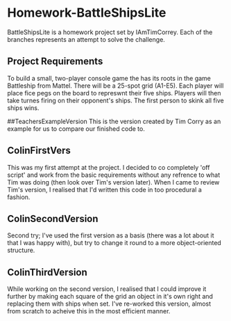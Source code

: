 # Homework-BattleShipsLite
BattleShipsLite is a homework project set by IAmTimCorrey. Each of the branches represents an attempt to solve the challenge.

## Project Requirements
To build a small, two-player console game the has its roots in the game Battleship from Mattel. There will be a 25-spot grid (A1-E5). Each player will place fice pegs on the board to represwnt their five ships. Players will then take turnes firing on their opponent's ships. The first person to skink all five ships wins.

##TeachersExampleVersion
This is the version created by Tim Corry as an example for us to compare our finished code to.

## ColinFirstVers
This was my first attempt at the project. I decided to co completely 'off script' and work from the basic requirements without any refrence to what Tim was doing (then look over Tim's version later). When I came to review Tim's version, I realised that I'd written this code in too procedural a fashion.

## ColinSecondVersion
Second try; I've used the first version as a basis (there was a lot about it that I was happy with), but try to change it round to a more object-oriented structure.

## ColinThirdVersion
While working on the second version, I realised that I could improve it further by making each square of the grid an object in it's own right and replacing them with ships when set. I've re-worked this version, almost from scratch to acheive this in the most efficient manner.
